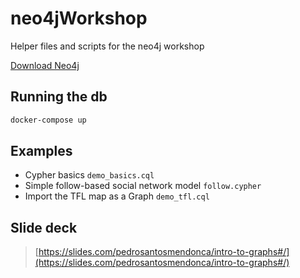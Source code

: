 # neo4jWorkshop
Helper files and scripts for the neo4j workshop

[Download Neo4j](https://neo4j.com/download/?ref=hro)

## Running the db

```bash
docker-compose up
```

## Examples

- Cypher basics `demo_basics.cql`
- Simple follow-based social network model `follow.cypher`
- Import the TFL map as a Graph `demo_tfl.cql`

## Slide deck
> [https://slides.com/pedrosantosmendonca/intro-to-graphs#/](https://slides.com/pedrosantosmendonca/intro-to-graphs#/)
